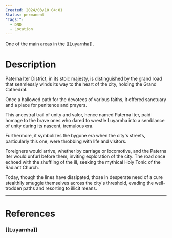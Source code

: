 ```yaml
---
Created: 2024/03/10 04:01
Status: permanent
"Tags:":
  - DND
  - Location
---
```

One of the main areas in the [[Luyarnha]].

# Description

Paterna Iter District, in its stoic majesty, is distinguished by the grand road that seamlessly winds its way to the heart of the city, holding the Grand Cathedral. 

Once a hallowed path for the devotees of various faiths, it offered sanctuary and a place for penitence and prayers. 

This ancestral trail of unity and valor, hence named Paterna Iter, paid homage to the brave ones who dared to wrestle Luyarnha into a semblance of unity during its nascent, tremulous era.

Furthermore, it symbolizes the bygone era when the city's streets, particularly this one, were throbbing with life and visitors. 

Foreigners would arrive, whether by carriage or locomotive, and the Paterna Iter would unfurl before them, inviting exploration of the city. The road once echoed with the shuffling of the ill, seeking the mythical Holy Tonic of the Radiant Church.

Today, though the lines have dissipated, those in desperate need of a cure stealthily smuggle themselves across the city's threshold, evading the well-trodden paths and resorting to illicit means.

---
# References
### [[Luyarnha]]